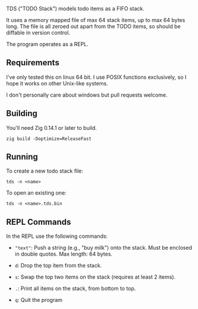 TDS ("TODO Stack") models todo items as a FIFO stack.

It uses a memory mapped file of max 64 stack items, up to max 64 bytes long. The file is all zeroed out apart from the TODO items, so should be diffable in version control.

The program operates as a REPL.

## Requirements

I've only tested this on linux 64 bit. I use POSIX functions exclusively, so I hope it works on other Unix-like systems.

I don't personally care about windows but pull requests welcome.

## Building

You'll need Zig 0.14.1 or later to build.

`zig build -Doptimize=ReleaseFast`

## Running

To create a new todo stack file:
```
tds -n <name>
```

To open an existing one:
```
tds -n <name>.tds.bin
```

## REPL Commands

In the REPL use the following commands:

- `"text"`: Push a string (e.g., "buy milk") onto the stack. Must be enclosed in double quotes. Max length: 64 bytes.

- `d`: Drop the top item from the stack.

- `s`: Swap the top two items on the stack (requires at least 2 items).

- `.`: Print all items on the stack, from bottom to top.

- `q`: Quit the program
